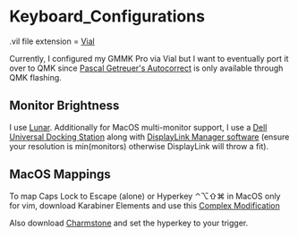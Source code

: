# Keyboard_Configurations

.vil file extension = [Vial](https://get.vial.today/)

Currently, I configured my GMMK Pro via Vial but I want to eventually port it over to QMK since [Pascal Getreuer's Autocorrect](https://getreuer.info/posts/keyboards/autocorrection/index.html) is only available through QMK flashing.

## Monitor Brightness

I use [Lunar](https://lunar.fyi/). Additionally for MacOS multi-monitor support, I use a [Dell Universal Docking Station](https://www.dell.com/en-us/shop/dell-universal-dock-ud22/apd/210-bexr/docks?tfcid=91049735&dgc=opl&gacd=9684992-1102-5761040-266906002-0&dgc=ST&SA360CID=71700000117208879&&gad_source=1&gclid=CjwKCAjwouexBhAuEiwAtW_Zx98oEE1jS9kaOIqrwS8WQ3Y_eyJxxDPZnM_wN1CZS_cLCAXscA6vYxoCeocQAvD_BwE&gclsrc=aw.ds) along with [DisplayLink Manager software](https://www.synaptics.com/products/displaylink-graphics/downloads/macos) (ensure your resolution is min(monitors) otherwise DisplayLink will throw a fit).

## MacOS Mappings

To map Caps Lock to Escape (alone) or Hyperkey ⌃⌥⇧⌘ in MacOS only for vim, download Karabiner Elements and use this [Complex Modification](https://ke-complex-modifications.pqrs.org/#caps_lock_to_hyper_or_esc_if_alone)

Also download [Charmstone](https://charmstone.app/) and set the hyperkey to your trigger.
